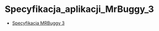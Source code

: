 # Specyfikacja_aplikacji_MrBuggy_3
* [Specyfikacja MRBuggy 3](https://drive.google.com/file/d/1Jh1ColoE2LLKliVIXywNL4l_rKyiY8k2/view?usp=sharing)
